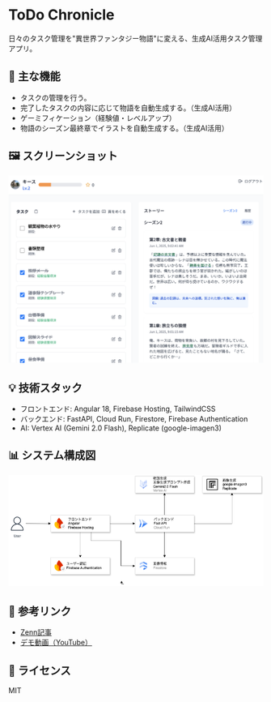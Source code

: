 # ToDo Chronicle

日々のタスク管理を"異世界ファンタジー物語"に変える、生成AI活用タスク管理アプリ。

## 🎯 主な機能
- タスクの管理を行う。
- 完了したタスクの内容に応じて物語を自動生成する。（生成AI活用）
- ゲーミフィケーション（経験値・レベルアップ）
- 物語のシーズン最終章でイラストを自動生成する。（生成AI活用）

## 🖼️ スクリーンショット
![タスク管理画面](./docs/screenshot-task.png)

## 💡 技術スタック
- フロントエンド: Angular 18, Firebase Hosting, TailwindCSS
- バックエンド: FastAPI, Cloud Run, Firestore, Firebase Authentication
- AI: Vertex AI (Gemini 2.0 Flash), Replicate (google-imagen3)

## 📊 システム構成図
![アーキテクチャ図](./docs/architecture.png)

## 🔗 参考リンク
- [Zenn記事](https://zenn.dev/xxxx)
- [デモ動画（YouTube）](https://youtube.com/xxxx)

## 📝 ライセンス
MIT